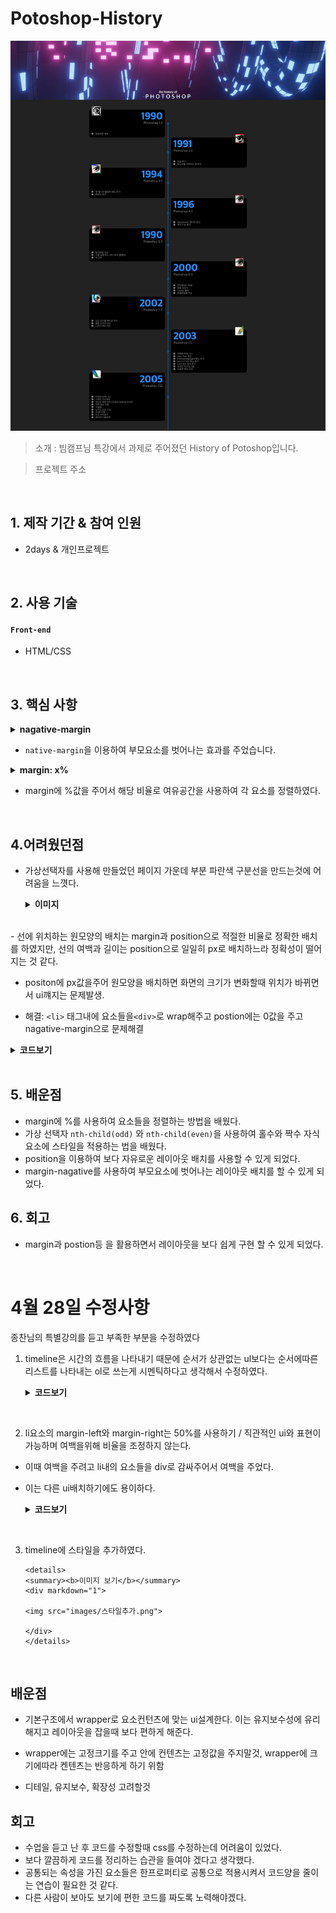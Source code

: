 # Potoshop-History

<img src="images/photoshop.png">

> 소개 : 빔캠프님 특강에서 과제로 주어졌던 History of Potoshop입니다.

> 프로젝트 주소

</br>

## 1. 제작 기간 & 참여 인원

- 2days & 개인프로젝트

</br>

## 2. 사용 기술

#### `Front-end`

- HTML/CSS

</br>

## 3. 핵심 사항

<details>
<summary><b>nagative-margin</b></summary>
<div markdown="1">

```CSS
 .content-main .content-timeline:after {
    content: '';
    background-color: #1c90ff;
    position: absolute;
    width: 2px;
    margin: 70px auto -50px;
    left: 0;
    right: 0;
    top: 0;
    bottom: 0;

}
```

</div>
</details>

- `native-margin`을 이용하여 부모요소를 벗어나는 효과를 주었습니다.

<details>
<summary><b>margin: x%</b></summary>
<div markdown="1">

```CSS
.content-main .content-timeline>li:nth-child(even) {
    margin-left: 52%;
}
```

```CSS
.content-main .content-timeline>li:nth-child(odd) {
    margin-right: 52%;
}
```

</div>
</details>

- margin에 %값을 주어서 해당 비율로 여유공간을 사용하여 각 요소를 정렬하였다.

</br>

## 4.어려웠던점

- 가상선택자를 사용해 만들었던 페이지 가운데 부분 파란색 구분선을 만드는것에 어려움을 느꼇다.
  <details>
  <summary><b>이미지</b></summary>
  <div markdown="1">

    <img src="images/line.png">

    </div>
    </dtails>

<br>
- 선에 위치하는 원모양의 배치는 margin과 position으로 적절한 비율로 정확한 배치를 하였지만, 선의 여백과 길이는 position으로  일일히 px로 배치하느라 정확성이 떨어지는 것 같다.

- positon에 px값을주어 원모양을 배치하면 화면의 크기가 변화할때 위치가 바뀌면서 ui꺠지는 문제발생.

- 해결: `<li>` 태그내에 요소들을`<div>`로 wrap해주고 postion에는 0값을 주고 nagative-margin으로 문제해결

<details>
<summary><b>코드보기</b></summary>
<div markdown="1">

```CSS
.content-timeline>li:nth-child(odd) year::after {
    content: "";
    position: absolute;
    right:0;
    top: 0;
    bottom: 0;
    width: 10px;
    height: 10px;
    border: 2px solid #1c90ff;
    background-color: #000;
    border-radius: 50%;
    box-sizing: border-box;
    margin: auto -16px;
    z-index: 90;
}
```

</div>
</details>

</br>

## 5. 배운점

- margin에 %를 사용하여 요소들을 정렬하는 방법을 배웠다.
- 가상 선택자 `nth-child(odd)` 와 `nth-child(even)`을 사용하여 홀수와 짝수 자식요소에 스타일을 적용하는 법을 배웠다.
- position을 이용하여 보다 자유로운 레이아웃 배치를 사용할 수 있게 되었다.
- margin-nagative를 사용하여 부모요소에 벗어나는 레이아웃 배치를 할 수 있게 되었다.

## 6. 회고

- margin과 postion등 을 활용하면서 레이아웃을 보다 쉽게 구현 할 수 있게 되었다.

<br>

# 4월 28일 수정사항

종찬님의 특별강의를 듣고 부족한 부분을 수정하였다

1.  timeline은 시간의 흐름을 나타내기 때문에 순서가 상관없는 ul보다는 순서에따른 리스트를 나타내는 ol로 쓰는게 시멘틱하다고 생각해서 수정하였다.

      <details>
      <summary><b>코드보기</b></summary>
      <div markdown="1">

        ```html
        <ol class="content-timeline">
          <li>
            <img class="img-photo" src="images/1.png" />
            <p class="date-photo">1990</p>
            <p class="version-photo">Photoshop 1.0</p>
            <ul class="description-photo">
              <li>최초버전 제작</li>
            </ul>
          </li>
          <li>
            <img class="img-photo" src="images/2.png" />
            <p class="date-photo">1991</p>
            <p class="version-photo">Photoshop 2.0</p>
            <ul class="description-photo">
              <li>채널 추가</li>
              <li>윈도우를 지원하는 첫 버전</li>
            </ul>
          </li>
          <li>
            <img class="img-photo" src="images/3.png" />
            <p class="date-photo">1994</p>
            <p class="version-photo">Photoshop 3.0</p>
            <ul class="description-photo">
              <li>탭 형식의 팔레트 메뉴 추가</li>
              <li>레이어 추가</li>
            </ul>
          </li>

          }
        </ol>
        ```

        <br>

        </div>
        </details>

<br>

2. li요소의 margin-left와 margin-right는 50%를 사용하기 / 직관적인 ui와 표현이 가능하며 여백을위해 비율을 조정하지 않는다.

- 이때 여백을 주려고 li내의 요소들을 div로
  감싸주어서 여백을 주었다.
- 이는 다른 ui배치하기에도 용이하다.

  <details>
  <summary><b>코드보기</b></summary>
  <div markdown="1">

  ```html
  <li>
    <div class="year year">
      <img class="img-photo" src="images/1.png" />
      <p class="date-photo">1990</p>
      <p class="version-photo">Photoshop 1.0</p>
      <ul class="description-photo">
        <li>최초버전 제작</li>
      </ul>
    </div>
  </li>
  ```

  </div>
  </details>

<br>

3.  timeline에 스타일을 추가하였다.

        <details>
        <summary><b>이미지 보기</b></summary>
        <div markdown="1">

        <img src="images/스타일추가.png">

        </div>
        </details>

    <br>

## 배운점

- 기본구조에서 wrapper로 요소컨턴츠에 맞는 ui설계한다. 이는 유지보수성에 유리해지고 레이아웃을 잡을때 보다 편하게 해준다.

- wrapper에는 고정크기를 주고 안에 컨텐츠는 고정값을 주지말것, wrapper에 크기에따라 켄텐츠는 반응하게 하기 위함

- 디테일, 유지보수, 확장성 고려할것

## 회고

- 수업을 듣고 난 후 코드를 수정할때 css를 수정하는데 어려움이 있었다.
- 보다 깔끔하게 코드를 정리하는 습관을 들여야 겠다고 생각했다.
- 공통되는 속성을 가진 요소들은 한프로퍼티로 공통으로 적용시켜서 코드양을 줄이는 연습이 필요한 것 같다.
- 다른 사람이 보아도 보기에 편한 코드를 짜도록 노력해야겠다.
